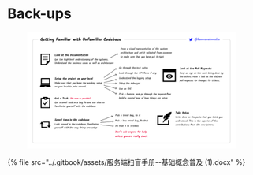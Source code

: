 # Back-ups

<figure><img src="../.gitbook/assets/image (1) (1) (2).png" alt=""><figcaption></figcaption></figure>

{% file src="../.gitbook/assets/服务端扫盲手册--基础概念普及 (1).docx" %}
